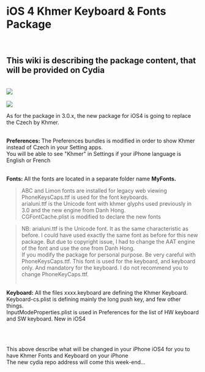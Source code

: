 # iOS 4 Khmer Keyboard & Fonts Package #

<br>
<h2>This wiki is describing the package content, that will be provided on Cydia</h2>


<br>
<img src='http://sites.google.com/site/khmeriphone/root.jpg' /><br>

<br>
<img src='http://sites.google.com/site/khmeriphone/pref.jpg' /><br>



As for the package in 3.0.x, the new package for iOS4 is going to replace the Czech by Khmer.<br>
<br>

<b>Preferences:</b>
The Preferences bundles is modified in order to show Khmer instead of Czech in your Setting apps.<br>
You will be able to see "Khmer" in Settings if your iPhone language is English or French<br>
<br>

<b>Fonts:</b>
All the fonts are located in a separate folder name <b>MyFonts.</b> <br>
<blockquote>ABC and Limon fonts are installed for legacy web viewing <br>
PhoneKeysCaps.ttf is used for the font keyboards. <br>
arialuni.ttf is the Unicode font with khmer glyphs used previously in 3.0 and the new engine from Danh Hong. <br>
CGFontCache.plist is modified to declare the new fonts <br></blockquote>

<blockquote>NB: arialuni.ttf is the Unicode font. It as the same characteristic as before. I could have used exactly the same font as before for this new package. But due to copyright issue, I had to change the AAT engine of the font and use the one from Danh Hong.<br>
If you modify the package for personal purpose. Be very careful with PhoneKeysCaps.ttf. This font is used for the keyboard, and keyboard only. And mandatory for the keyboard. I do not recommend you to change PhoneKeyCaps.ttf.<br>
<br></blockquote>

<b>Keyboard:</b>
All the files xxxx.keyboard are defining the Khmer Keyboard.<br>
Keyboard-cs.plist is defining mainly the long push key, and few other things.<br>
InputModeProperties.plist is used in Preferences for the list of HW keyboard and SW keyboard. New in iOS4<br>

<br>
<br>

This above describe what will be changed in your iPhone iOS4 for you to have Khmer Fonts and Keyboard on your iPhone <br>
The new cydia repo address will come this week-end...